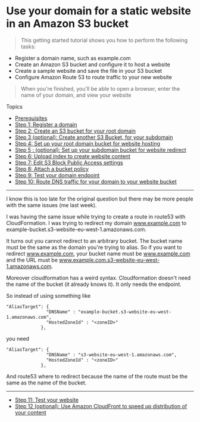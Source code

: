 # Use your domain for a static website in an Amazon S3 bucket

> This getting started tutorial shows you how to perform the following tasks:

<ul>
    <li>
      Register a domain name, such as example.com
  </li>
  <li>
    Create an Amazon S3 bucket and configure it to host a website
  </li>
    <li>
    Create a sample website and save the file in your S3 bucket
  </li>
    <li>
    Configure Amazon Route 53 to route traffic to your new website
  </li>
</ul>

> When you're finished, you'll be able to open a browser, enter the name of your domain, and view your website

Topics 

- [Prerequisites](https://docs.aws.amazon.com/Route53/latest/DeveloperGuide/getting-started-s3.html#getting-started-prerequisites)
- [Step 1: Register a domain](https://docs.aws.amazon.com/Route53/latest/DeveloperGuide/getting-started-s3.html#getting-started-find-domain-name)
- [Step 2: Create an S3 bucket for your root domain](https://docs.aws.amazon.com/Route53/latest/DeveloperGuide/getting-started-s3.html#getting-started-create-s3-website-bucket)
- [Step 3 (optional): Create another S3 Bucket, for your subdomain](https://docs.aws.amazon.com/Route53/latest/DeveloperGuide/getting-started-s3.html#getting-started-create-s3-www-bucket)
- [Step 4: Set up your root domain bucket for website hosting](https://docs.aws.amazon.com/Route53/latest/DeveloperGuide/getting-started-s3.html#getting-started-configure-root-for-website)
- [Step 5 : (optional): Set up your subdomain bucket for website redirect](https://docs.aws.amazon.com/Route53/latest/DeveloperGuide/getting-started-s3.html#getting-started-subdomain-bucket-redirect)
- [Step 6: Upload index to create website content](https://docs.aws.amazon.com/Route53/latest/DeveloperGuide/getting-started-s3.html#getting-started-upload-content)
- [Step 7: Edit S3 Block Public Access settings](https://docs.aws.amazon.com/Route53/latest/DeveloperGuide/getting-started-s3.html#getting-started-block-access)
- [Step 8: Attach a bucket policy](https://docs.aws.amazon.com/Route53/latest/DeveloperGuide/getting-started-s3.html#getting-started-attach-policy)
- [Step 9: Test your domain endpoint](https://docs.aws.amazon.com/Route53/latest/DeveloperGuide/getting-started-s3.html#getting-started-test-domain-endpoint)
- [Step 10: Route DNS traffic for your domain to your website bucket](https://docs.aws.amazon.com/Route53/latest/DeveloperGuide/getting-started-s3.html#getting-started-create-alias)
---
I know this is too late for the original question but there may be more people with the same issues (me last week).

I was having the same issue while trying to create a route in route53 with CloudFormation. I was trying to redirect my domain www.example.com to example-bucket.s3-website-eu-west-1.amazonaws.com.

It turns out you cannot redirect to an arbitrary bucket. The bucket name must be the same as the domain you're trying to alias. So if you want to redirect www.example.com, your bucket name must be www.example.com and the URL must be www.example.com.s3-website-eu-west-1.amazonaws.com.

Moreover cloudformation has a weird syntax. Cloudformation doesn't need the name of the bucket (it already knows it). It only needs the endpoint.

So instead of using something like
```
"AliasTarget": {
               "DNSName" : "example-bucket.s3-website-eu-west-1.amazonaws.com",
               "HostedZoneId" : "<zoneID>"
             },
```
you need
```
"AliasTarget": {
               "DNSName" : "s3-website-eu-west-1.amazonaws.com",
               "HostedZoneId" : "<zoneID>"
             },
```
And route53 where to redirect because the name of the route must be the same as the name of the bucket.

---
- [Step 11: Test your website](https://docs.aws.amazon.com/Route53/latest/DeveloperGuide/getting-started-s3.html#getting-started-test)
- [Step 12 (optional): Use Amazon CloudFront to speed up distribution of your content](https://docs.aws.amazon.com/Route53/latest/DeveloperGuide/getting-started-s3.html#getting-started-cloudfront)
